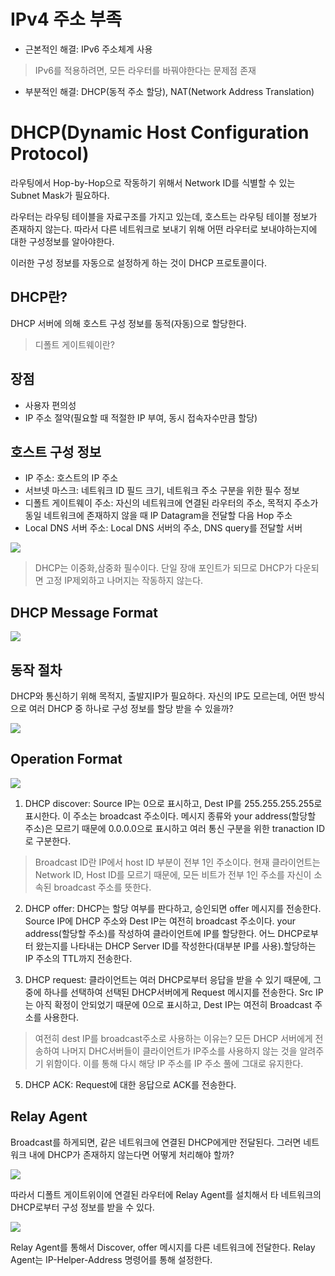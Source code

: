 # IPv4 주소 부족
- 근본적인 해결: IPv6 주소체계 사용
> IPv6를 적용하려면, 모든 라우터를 바꿔야한다는 문제점 존재

- 부분적인 해결: DHCP(동적 주소 할당), NAT(Network Address Translation)


# DHCP(Dynamic Host Configuration Protocol)

라우팅에서 Hop-by-Hop으로 작동하기 위해서 Network ID를 식별할 수 있는 Subnet Mask가 필요하다.

라우터는 라우팅 테이블을 자료구조를 가지고 있는데, 호스트는 라우팅 테이블 정보가 존재하지 않는다. 따라서 다른 네트워크로 보내기 위해 어떤 라우터로 보내야하는지에 대한 구성정보를 알아야한다.

이러한 구성 정보를 자동으로 설정하게 하는 것이 DHCP 프로토콜이다.

## DHCP란?
DHCP 서버에 의해 호스트 구성 정보를 동적(자동)으로 할당한다.

> 디폴트 게이트웨이란?
## 장점
- 사용자 편의성
- IP 주소 절약(필요할 때 적절한 IP 부여, 동시 접속자수만큼 할당)

## 호스트 구성 정보
- IP 주소: 호스트의 IP 주소
- 서브넷 마스크: 네트워크 ID 필드 크기, 네트워크 주소 구분을 위한 필수 정보
- 디폴트 게이트웨이 주소: 자신의 네트워크에 연결된 라우터의 주소, 목적지 주소가 동일 네트워크에 존재하지 않을 때 IP Datagram을 전달할 다음 Hop 주소
- Local DNS 서버 주소: Local DNS 서버의 주소, DNS query를 전달할 서버

![](https://velog.velcdn.com/images/chocochip/post/dac413a0-1c41-42c3-9087-0be5123bf99f/image.png)


> DHCP는 이중화,삼중화 필수이다. 단일 장애 포인트가 되므로 DHCP가 다운되면 고정 IP제외하고 나머지는 작동하지 않는다.

## DHCP Message Format
![](https://velog.velcdn.com/images/chocochip/post/d4b2da28-dc7f-4fa8-af5a-18e64cacfe60/image.png)

## 동작 절차

DHCP와 통신하기 위해 목적지, 출발지IP가 필요하다. 자신의 IP도 모르는데, 어떤 방식으로 여러 DHCP 중 하나로 구성 정보를 할당 받을 수 있을까?

![](https://velog.velcdn.com/images/chocochip/post/f3ffc46e-48be-481c-8a7c-0a2e87bb50d3/image.png)


## Operation Format

![](https://velog.velcdn.com/images/chocochip/post/b1f1c9ad-5693-4391-90f8-bf821ac175e7/image.png)

1. DHCP discover: Source IP는 0으로 표시하고, Dest IP를 255.255.255.255로 표시한다. 이 주소는 broadcast 주소이다. 메시지 종류와 your address(할당할 주소)은 모르기 때문에 0.0.0.0으로 표시하고 여러 통신 구분을 위한 tranaction ID로 구분한다.

>  Broadcast ID란 IP에서 host ID 부분이 전부 1인 주소이다. 현재 클라이언트는 Network ID, Host ID를 모르기 때문에, 모든 비트가 전부 1인 주소를 자신이 소속된 broadcast 주소를 뜻한다.

2. DHCP offer: DHCP는 할당 여부를 판다하고, 승인되면 offer 메시지를 전송한다. Source IP에 DHCP 주소와 Dest IP는 여전히 broadcast 주소이다. your address(할당할 주소)를 작성하여 클라이언트에 IP를 할당한다. 어느 DHCP로부터 왔는지를 나타내는 DHCP Server ID를 작성한다(대부분 IP를 사용).할당하는 IP 주소의 TTL까지 전송한다.

3. DHCP request: 클라이언트는 여러 DHCP로부터 응답을 받을 수 있기 때문에, 그 중에 하나를 선택하여 선택된 DHCP서버에게 Request 메시지를 전송한다. Src IP는 아직 확정이 안되었기 때문에 0으로 표시하고, Dest IP는 여전히 Broadcast 주소를 사용한다.
> 여전히 dest IP를 broadcast주소로 사용하는 이유는? 모든 DHCP 서버에게 전송하여 나머지 DHC서버들이 클라이언트가 IP주소를 사용하지 않는 것을 알려주기 위함이다. 이를 통해 다시 해당 IP 주소를 IP 주소 풀에 그대로 유지한다. 
5. DHCP ACK: Request에 대한 응답으로 ACK를 전송한다.

## Relay Agent

Broadcast를 하게되면, 같은 네트워크에 연결된 DHCP에게만 전달된다. 그러면 네트워크 내에 DHCP가 존재하지 않는다면 어떻게 처리해야 할까? 

![](https://velog.velcdn.com/images/chocochip/post/057f7e64-3d9a-45fe-8a95-25c4d41d9f80/image.png)


따라서 디폴트 게이트위이에 연결된 라우터에 Relay Agent를 설치해서 타 네트워크의 DHCP로부터 구성 정보를 받을 수 있다.

![](https://velog.velcdn.com/images/chocochip/post/2c7d55f6-5f07-4ff2-8138-97a1a1341584/image.png)


Relay Agent를 통해서 Discover, offer 메시지를 다른 네트워크에 전달한다. Relay Agent는 IP-Helper-Address 명령어를 통해 설정한다.

